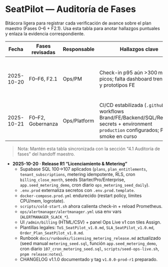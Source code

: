 # SeatPilot — Auditoría de Fases

Bitácora ligera para registrar cada verificación de avance sobre el plan maestro (Fases 0–6 + F2.1). Usa esta tabla para anotar hallazgos puntuales y enlaza la evidencia correspondiente.

| Fecha | Fases revisadas | Responsable | Hallazgos clave | Acciones / Evidencia |
| --- | --- | --- | --- | --- |
| 2025-10-20 | F0–F6, F2.1 | Ops/PM | Check-in p95 aún >300 ms en picos; falta dashboard trends 7 d y prototipos FE | Regenerar `dashboards/seatpilot-trends-f2.0.json`, documentar p95 ≤300 ms, avanzar prototipos kiosco/TV/PWA |
| 2025-10-21 | F0–F2, Gobernanza | Ops/Platform | CI/CD estabilizada (`.github` workflows Brand/FE/Backend/SQL/Release), secrets + environment `production` configurados; PR smoke en curso | Workflows verdes antes de proteger `main`; preparar PR `release/prod-r1` y tag `v1.0.0-prod-r1` |

> Nota: Mantén esta tabla sincronizada con la sección “4.1 Auditoría de fases” del handoff maestro.
- **2025-10-20 · Release R1 “Licenciamiento & Metering”**  
  - Supabase SQL 100→107 aplicados (`plans`, `plan_entitlements`, `tenant_subscriptions`, metering idempotente, RLS, cron `billing_close_month`, seeds Starter/Pro/Enterprise, `app.seed_metering_demo`, cron diario `ops_metering_seed_daily`).  
  - `.env.prod` externaliza secretos con `.env.prod.template`.  
  - `docker-compose.prod.yml` endurecido (restart policy, límites CPU/mem, logrotate).  
  - `scripts/cold-start.sh` ahora calienta check-in + reload Prometheus.  
  - `ops/alertmanager/alertmanager.yml` usa env vars (`ALERTMANAGER_SLACK_*`).  
  - UI `/admin/billing` (HTML/CSV) + panel Ops Live v1 con tiles Assign.  
  - Plantillas legales: `ToS_SeatPilot_v1.0.md`, `SLA_SeatPilot_v1.0.md`, `Order_Plan_SeatPilot_v1.0.md`.  
  - Runbook `docs/runbooks/licensing_metering_release.md` actualizado (seed manual `metering_seed.sql`, función `app.seed_metering_demo`, cron diario `107_cron_metering_seed.sql`, `scripts/seed-ops-live.sh`, `pnpm release:notes`).  
  - CHANGELOG v1.1.0 documentado y tag `v1.0.0-prod-r1` preparado.  
